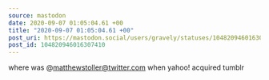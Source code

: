 ```yaml
---
source: mastodon
date: 2020-09-07 01:05:04.61 +00
title: "2020-09-07 01:05:04.61 +00"
post_uri: https://mastodon.social/users/gravely/statuses/104820946016307410
post_id: 104820946016307410
---
```

where was @matthewstoller@twitter.com when yahoo! acquired tumblr


